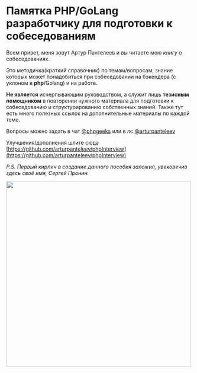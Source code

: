 # Памятка PHP/GoLang разработчику для подготовки к собеседованиям

Всем привет, меня зовут Артур Пантелеев и вы читаете мою *книгу* о собеседованиях.

Это методичка(краткий справочник) по темам/вопросам, знание которых может понадобиться при собеседовании на бэкендера (с уклоном в **php**/Golang) и на работе.

**Не является** исчерпывающим руководством, а служит лишь **тезисным помощником** в повторении нужного материала для подготовки к собеседованию и структурированию собственных знаний. Также тут есть много полезных ссылок на дополнительные материалы по каждой теме.

Вопросы можно задать в чат [@phpgeeks](https://t.me/phpgeeks) или в лс [@arturpanteleev](https://t.me/arturpanteleev)

Улучшения/дополнения шлите сюда [https://github.com/arturpanteleev/phpInterview](https://github.com/arturpanteleev/phpInterview)

*P.S. Первый кирпич в создание данного пособия заложил, увековечив здесь своё имя, Сергей Пронин.*

<img src="media/image1.jpeg" height="500px" />